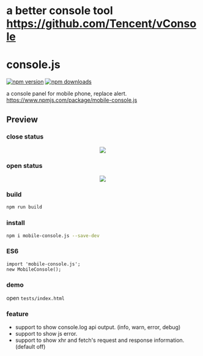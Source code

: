 # a better console tool https://github.com/Tencent/vConsole

# console.js

[![npm version](https://img.shields.io/npm/v/mobile-console.js.svg?style=flat-square)](https://www.npmjs.com/package/mobile-console.js)
[![npm downloads](https://img.shields.io/npm/dt/mobile-console.js.svg?style=flat-square)](https://www.npmjs.com/package/mobile-console.js)

a console panel for mobile phone, replace alert.
https://www.npmjs.com/package/mobile-console.js

Preview
-------

### close status
<div align="center">
    <img src="images/close.png" />
</div>

### open status
<div align="center">
    <img src="images/open.png" />
</div>

### build

``` bash
npm run build
```

### install

``` bash
npm i mobile-console.js --save-dev
```

### ES6

```
import 'mobile-console.js';
new MobileConsole();
```

### demo

open `tests/index.html`

### feature

- support to show console.log api output. (info, warn, error, debug)
- support to show js error.
- support to show xhr and fetch's request and response information. (default off)
